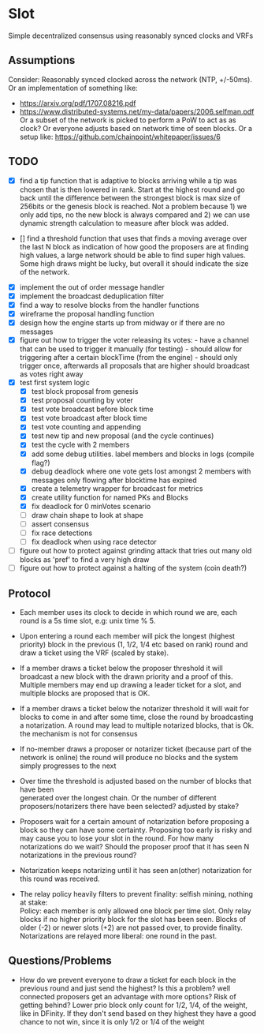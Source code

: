 # Slot
Simple decentralized consensus using reasonably synced clocks and VRFs

## Assumptions
Consider: Reasonably synced clocked across the network (NTP, +/-50ms). Or an
implementation of something like:
 - https://arxiv.org/pdf/1707.08216.pdf
 - https://www.distributed-systems.net/my-data/papers/2006.selfman.pdf
Or a subset of the network is picked to perform a PoW to act as as clock? Or everyone
adjusts based on network time of seen blocks. Or a setup like:
https://github.com/chainpoint/whitepaper/issues/6

## TODO
- [x] find a tip function that is adaptive to blocks arriving while a tip was chosen
     that is then lowered in rank. Start at the highest round and go back until the
     difference between the strongest block is max size of 256bits or the genesis block
     is reached. Not a problem because 1) we only add tips, no the new block is always
     compared and 2) we can use dynamic strength calculation to measure after block was
     added.
- [] find a threshold function that uses that finds a moving average over the last
     N block as indication of how good the proposers are at finding high values, a
     large network should be able to find super high values. Some high draws might
     be lucky, but overall it should indicate the size of the network.
- [x] implement the out of order message handler
- [x] implement the broadcast deduplication filter
- [x] find a way to resolve blocks from the handler functions
- [x] wireframe the proposal handling function
- [x] design how the engine starts up from midway or if there are no messages
- [x] figure out how to trigger the voter releasing its votes:
      - have a channel that can be used to trigger it manually (for testing)
      - should allow for triggering after a certain blockTime (from the engine)
      - should only trigger once, afterwards all proposals that are higher should
        broadcast as votes right away
- [x] test first system logic
  - [x] test block proposal from genesis
  - [x] test proposal counting by voter
  - [x] test vote broadcast before block time
  - [x] test vote broadcast after block time
  - [x] test vote counting and appending
  - [x] test new tip and new proposal (and the cycle continues)
  - [x] test the cycle with 2 members
  -   [x] add some debug utilities. label members and blocks in logs (compile flag?)
  -   [x] debug deadlock where one vote gets lost amongst 2 members with messages only
          flowing after blocktime has expired
  - [x] create a telemetry wrapper for broadcast for metrics
  - [x] create utility function for named PKs and Blocks
  - [x] fix deadlock for 0 minVotes scenario
  - [ ] draw chain shape to look at shape
  - [ ] assert consensus
  - [ ] fix race detections
  - [ ] fix deadlock when using race detector

- [ ] figure out how to protect against grinding attack that tries out many old
      blocks as 'pref' to find a very high draw
- [ ] figure out how to protect against a halting of the system (coin death?)

## Protocol
- Each member uses its clock to decide in which round we are, each round is a 5s
  time slot, e.g: unix time % 5.   
- Upon entering a round each member will pick the longest (highest priority) block
  in the previous (1, 1/2, 1/4 etc based on rank) round and draw a ticket using
  the VRF (scaled by stake).
- If a member draws a ticket below the proposer threshold it will broadcast a new block with
  the drawn priority and a proof of this. Multiple members may end up drawing a
  leader ticket for a slot, and multiple blocks are proposed that is OK.
- If a member draws a ticket below the notarizer threshold it will wait for blocks to come
  in and after some time, close the round by broadcasting a notarization. A round may
  lead to multiple notarized blocks, that is Ok. the mechanism is not for consensus
- If no-member draws a proposer or notarizer ticket (because part of the network is online)
  the round will produce no blocks and the system simply progresses to the next
- Over time the threshold is adjusted based on the number of blocks that have been  
  generated over the longest chain. Or the number of different proposers/notarizers there have
  been selected? adjusted by stake?

- Proposers wait for a certain amount of notarization before proposing a block
  so they can have some certainty. Proposing too early is risky and may cause
  you to lose your slot in the round. For how many notarizations do we wait? Should
  the proposer proof that it has seen N notarizations in the previous round?  
- Notarization keeps notarizing until it has seen an(other) notarization for
  this round was received.

- The relay policy heavily filters to prevent finality: selfish mining, nothing at stake:   
  Policy: each member is only allowed one block per time slot. Only relay blocks
  if no higher priority block for the slot has been seen. Blocks of older (-2)
  or newer slots (+2) are not passed over, to provide finality. Notarizations are
  relayed more liberal: one round in the past.

## Questions/Problems
- How do we prevent everyone to draw a ticket for each block in the previous round and
  just send the highest? Is this a problem? well connected proposers get an advantage with
  more options? Risk of getting behind? Lower prio block only count for 1/2, 1/4, of the
  weight, like in DFinity. If they don't send based on they highest they have a good chance
  to not win, since it is only 1/2 or 1/4 of the weight
